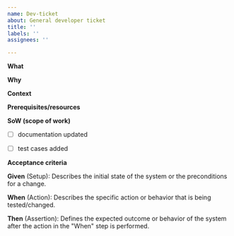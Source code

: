 ```yaml
---
name: Dev-ticket
about: General developer ticket
title: ''
labels: ''
assignees: ''

---
```


**What**
<!--- Describe the deliverable -->

**Why**
<!--- Describe why the proposed changes are needed -->

**Context**
<!--- Explain any relevant background -->

**Prerequisites/resources**
<!--- does anything else need to happen to enable this work to be completed? -->

**SoW (scope of work)**
<!--- what specific steps will be taken to address the aims of the ticket? -->
<!--- Include: -->
<!--- details of files to add/update -->
<!--- any documentation updates required-->
<!--- any tests that need adding/updating>
<!--- -->
- [ ] documentation updated
- [ ] test cases added


**Acceptance criteria**

<!--- list the specific tasks that need to be completed in order to achieve the aims of this ticket. Please use checkboxes!

Please use the given-when-then format to describe the acceptance criteria:
-->

**Given** (Setup): Describes the initial state of the system or the preconditions for a change.

**When** (Action): Describes the specific action or behavior that is being tested/changed.

**Then** (Assertion): Defines the expected outcome or behavior of the system after the action in the "When" step is performed.
